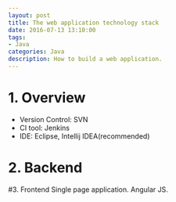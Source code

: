 ```yaml
---
layout: post
title: The web application technology stack
date: 2016-07-13 13:10:00
tags:
- Java
categories: Java
description: How to build a web application.
---
```


# 1. Overview    
* Version Control: SVN               
* CI tool: Jenkins                 
* IDE: Eclipse, Intellij IDEA(recommended)                 

# 2. Backend





#3. Frontend
Single page application. Angular JS.

